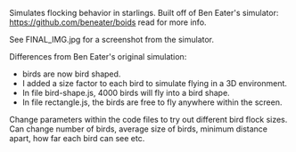 Simulates flocking behavior in starlings. Built off of Ben Eater's simulator: https://github.com/beneater/boids read for more info.

See FINAL_IMG.jpg for a screenshot from the simulator.

Differences from Ben Eater's original simulation:

- birds are now bird shaped.
- I added a size factor to each bird to simulate flying in a 3D environment.
- In file bird-shape.js, 4000 birds will fly into a bird shape.
- In file rectangle.js, the birds are free to fly anywhere within the screen.

Change parameters within the code files to try out different bird flock sizes. Can change number of birds, average size of birds, minimum distance apart, how far each bird can see etc.